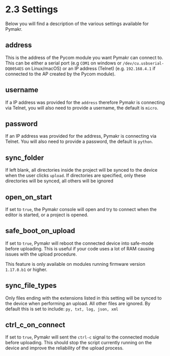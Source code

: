 # 2.3 Settings

Below you will find a description of the various settings available for Pymakr.

## address

This is the address of the Pycom module you want Pymakr can connect to. This can be either a serial port \(e.g `COM1` on windows or `/dev/cu.usbserial-DQ0054ES` on Linux/macOS\) or an IP address \(Telnet\) \(e.g. `192.168.4.1` if connected to the AP created by the Pycom module\).

## username

If a IP address was provided for the `address` therefore Pymakr is connecting via Telnet, you will also need to provide a username, the default is `micro`.

## password

If an IP address was provided for the address, Pymakr is connecting via Telnet. You will also need to provide a password, the default is `python`.

## sync\_folder

If left blank, all directories inside the project will be synced to the device when the user clicks `upload`. If directories are specified, only these directories will be synced, all others will be ignored

## open\_on\_start

If set to `true`, the Pymakr console will open and try to connect when the editor is started, or a project is opened.

## safe\_boot\_on\_upload

If set to `true`, Pymakr will reboot the connected device into safe-mode before uploading. This is useful if your code uses a lot of RAM causing issues with the upload procedure.

This feature is only available on modules running firmware version `1.17.0.b1` or higher.

## sync\_file\_types

Only files ending with the extensions listed in this setting will be synced to the device when performing an upload. All other files are ignored. By default this is set to include: `py, txt, log, json, xml`

## ctrl\_c\_on\_connect

If set to `true`, Pymakr will sent the `ctrl-c` signal to the connected module before uploading. This should stop the script currently running on the device and improve the reliability of the upload process.


